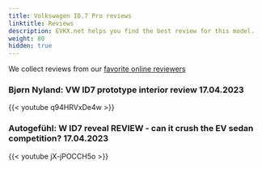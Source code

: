 ```yaml
---
title: Volkswagen ID.7 Pro reviews
linktitle: Reviews
description: EVKX.net helps you find the best review for this model. 
weight: 80
hidden: true
---
```

<object type="image/svg+xml" data="../modelnavigation.svg"></object>
We collect reviews from our [favorite online reviewers](/guides/evreviewers/)

### Bjørn Nyland: VW ID7 prototype interior review 17.04.2023

{{< youtube q94HRVxDe4w >}}

### Autogefühl: W ID7 reveal REVIEW - can it crush the EV sedan competition? 17.04.2023

{{< youtube jX-jPOCCH5o >}}

